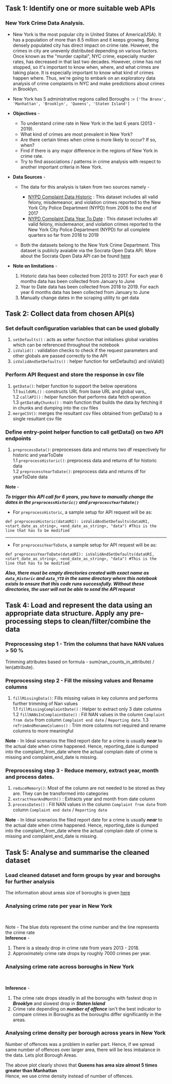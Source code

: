 ## Task  1: Identify one or more suitable web APIs

<strong><h3>New York Crime Data Analysis.</h3></strong>
* New York is the most popular city in United States of America(USA). It has a population of more than 8.5 million and it keeps growing. Being densely populated city has direct impact on crime rate. However, the crimes in city are unevenly distributed depending on various factors. Once known as the "murder capital", NYC crime, especially murder rates, has decreased in that last two decades. However, crime has not stopped, so it's important to know when, where, and what crimes are taking place. It is especially important to know what kind of crimes happen where. Thus, we're going to embark on an exploratory data analysis of crime complaints in NYC and make predictions about crimes in Brooklyn.

* New York has 5 administrative regions called Boroughs := `['The Bronx', 'Manhattan', 'Brooklyn', 'Queens', 'Staten Island']`
* <b>Objectives</b> - 
    * To understand crime rate in New York in the last 6 years (2013 - 2019).
    * What kind of crimes are most prevalent in New York?
    * Are there certain times when crime is more likely to occur? If so, when?
    * Find if there is any major difference in the regions of New York in crime rate.
    * Try to find associations / patterns in crime analysis with respect to another important criteria in New York.
    
* <b>Data Sources</b> -
    * The data for this analysis is taken from two sources namely - 
        - [NYPD Complaint Data Historic](https://data.cityofnewyork.us/Public-Safety/NYPD-Complaint-Data-Historic/qgea-i56i)
           : This dataset includes all valid felony, misdemeanor, and violation crimes reported to the New York City Police Department (NYPD) from 2006 to the end of 2017 
        - [NYPD Complaint Data Year To Date](https://data.cityofnewyork.us/Public-Safety/NYPD-Complaint-Data-Current-Year-To-Date-/5uac-w243)
           : This dataset includes all valid felony, misdemeanor, and violation crimes reported to the New York City Police Department (NYPD) for all complete quarters so far from 2018 to 2019
        
    * Both the datasets belong to the New York Crime Department. This dataset is publicly avaiable via the Socrata Open Data API. More about the Socrata Open Data API can be found [here](https://dev.socrata.com/)
    
* <b>Note on limitations</b> - 
    1. Historic data has been collected from 2013 to 2017. For each year 6 months data has been collected from January to June
    2. Year to Date data has been collected from 2018 to 2019. For each year 6 months data has been collected from January to June
    3. Manually change dates in the scraping utility to get data

## Task 2: Collect data from chosen API(s)

### Set default configuration variables that can be used globally

1. `setDefaults()` : acts as setter function that initialises global variables which can be referenced throughout the notebook 
2. `isValid()` : validation checks to check if the request parameters and other globals are passed correctly to the API  
3. `isValidAndSetDefaults()` : helper function for setDefaults() and isValid()

### Perform API Request and store the response in csv file

1. `getData()`: helper function to support the below operations  
    1.1 `buildURL()` : constructs URL from base URL and global vars_  
    1.2 `callAPI()` :  helper function that performs data fetch operation  
    1.3 `getDataByChunks()` : main function that builds the data by fetching it in chunks and dumping into the csv files  
2. `mergeCSV()`: merges the resultant csv files obtained from getData() to a single resultant csv file  

### Define entry-point helper function to call getData() on two API endpoints

1. `preprocessData()`: preprocesses data and returns two df respectively for historic and yearToDate  
    1.1 `preprocessHistoric()`:  preprocess data and returns df for historic data  
    1.2 `preprocessYearToDate()`:  preprocess data and returns df for yearToDate data  

<b>Note</b> - 

<b><i>To trigger this API call for 6 years, you have to manually change the dates in the `preprocessHistoric()` and `preprocessYearToDate()`</i></b>

* For `preprocessHistoric`, a sample setup for API request will be as:  

`def preprocessHistoric(dataURI):
        isValidAndSetDefaults(dataURI, <start_date_as_string>, <end_date_as_string>, "data") #This is the line that has to be modified
`
<hr></hr>

* For `preprocessYearToDate`, a sample setup for API request will be as:  

`def preprocessYearToDate(dataURI):
        isValidAndSetDefaults(dataURI, <start_date_as_string>, <end_date_as_string>, "data") #This is the line that has to be modified
`

<b><i>Also, there must be empty directories created with exact name as `data_Historic` and `data_YTD` in the same directory where this notebook exists to ensure that this code runs successfully. Without these directories, the user will not be able to send the API request</i></b>

## Task 4: Load and represent the data using an appropriate data structure. Apply any pre-processing steps to clean/filter/combine the data

### Preprocessing step 1 - Trim the columns that have NAN values > 50 %
Trimming attributes based on formula - sum(nan_counts_in_attribute) / len(attribute).

### Preprocessing step 2 - Fill the missing values and Rename columns
1. `fillMissingData()`: Fills missing values in key columns and performs further trimming of Nan values  
    1.1 `fillMissingComplaintDate()` : Helper to extract only 3 date columns  
    1.2 `fillNANsInComplaintDate()` :  Fill NAN values in the column `Complaint from date` from column `Complaint end date` / `Reporting date`.
    1.3 `reTrimAndRenameColumns()` : Trim more columns not required and rename columns to more meaningful  
    
<strong>Note</strong> - In Ideal scenarios the filed report date for a crime is usually <b><i>near</i></b> to the actual date when crime happened. Hence, reporting_date is dumped into the complaint_from_date where the actual complain date of crime is missing and complaint_end_date is missing.

### Preprocessing step 3 - Reduce memory, extract year, month and process dates.
1. `reduceMemory()`: Most of the column are not needed to be stored as they are. They can be transformed into categories  
2. `extractYearAndMonth()` : Extracts year and month from date column  
3. `processDates()` :  Fill NAN values in the column `Complaint from date` from column `Complaint end date` / `Reporting date`

<strong>Note</strong> - In Ideal scenarios the filed report date for a crime is usually <b><i>near</i></b> to the actual date when crime happened. Hence, reporting_date is dumped into the complaint_from_date where the actual complain date of crime is missing and complaint_end_date is missing.

## Task 5: Analyse and summarise the cleaned dataset

### Load cleaned dataset and form groups by year and boroughs for further analysis

The information about areas size of boroughs is given [here](https://en.wikipedia.org/wiki/Boroughs_of_New_York_City)

### Analysing crime rate per year in New York
<p align="center">
<a href="/output/s1.png" width=400 height=400></a>
</p>
<br>

Note - The blue dots represent the crime number and the line represents the crime rate  
<b>Inference</b> - 
1. There is a steady drop in crime rate from years 2013 - 2018. 
2. Approximately crime rate drops by roughly 7000 crimes per year.

### Analysing crime rate across boroughs in New York
<p align="center">
<a href="/output/s2.png" width=400 height=400></a>
</p><br>

<b>Inference</b> - 
1. The crime rate drops steadily in all the boroughs with fastest drop in <b><i>Brooklyn</i></b> and slowest drop in <b><i>Staten Island</i></b>
2. Crime rate depending on <b><i>number of offence</i></b> isn't the best indicator to compare crimes in Boroughs as the boroughs differ significantly in the areas.

### Analysing crime density per borough across years in New York

Number of offences was a problem in earlier part. Hence, if we spread same number of offences over larger area, there will be less imbalance in the data. Lets plot Borough Areas.

The above plot clearly shows that <b>Queens has area size almost 5 times greater than Manhattan</b>  
Hence, we use crime density instead of number of offences.




